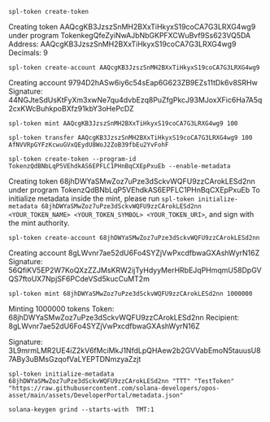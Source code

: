 

```shell
spl-token create-token
```
Creating token AAQcgKB3JzszSnMH2BXxTiHkyxS19coCA7G3LRXG4wg9 under program TokenkegQfeZyiNwAJbNbGKPFXCWuBvf9Ss623VQ5DA
Address:  AAQcgKB3JzszSnMH2BXxTiHkyxS19coCA7G3LRXG4wg9
Decimals:  9

```shell
spl-token create-account AAQcgKB3JzszSnMH2BXxTiHkyxS19coCA7G3LRXG4wg9
```
Creating account 9794D2hASw6iy6c54sEap6G623ZB9EZs11tDk6v8SRHw
Signature: 44NGJteSdUsKtFyXm3xwNe7qu4dvbEzq8PuZfgPkcJ93MJoxXFic6Ha7A5q2cxKWcBuhkpoBXfz91kbY3oHePcDZ


```shell
spl-token mint AAQcgKB3JzszSnMH2BXxTiHkyxS19coCA7G3LRXG4wg9 100
```

```shell
spl-token transfer AAQcgKB3JzszSnMH2BXxTiHkyxS19coCA7G3LRXG4wg9 100 AfNVVRpGYFzKcwuGVxQEydU8WoJ2ZoB39fbEu2YvFohF
```



```shell
spl-token create-token --program-id TokenzQdBNbLqP5VEhdkAS6EPFLC1PHnBqCXEpPxuEb --enable-metadata
```
Creating token 68jhDWYaSMwZoz7uPze3dSckvWQFU9zzCArokLESd2nn under program TokenzQdBNbLqP5VEhdkAS6EPFLC1PHnBqCXEpPxuEb
To initialize metadata inside the mint, please run `spl-token initialize-metadata 68jhDWYaSMwZoz7uPze3dSckvWQFU9zzCArokLESd2nn <YOUR_TOKEN_NAME> <YOUR_TOKEN_SYMBOL> <YOUR_TOKEN_URI>`, and sign with the mint authority.

```shell
spl-token create-account 68jhDWYaSMwZoz7uPze3dSckvWQFU9zzCArokLESd2nn
```
Creating account 8gLWvnr7ae52dU6Fo4SYZjVwPxcdfbwaGXAshWyrN16Z
Signature: 56QfiKV5EP2W7KoQXzZZJMsKRW2ijTyHdyyMerHRbEJqPHmqmU58DpGVQS7ftoUX7NpjSF6PCdeVSd5kucCuMT2m

```shell
spl-token mint 68jhDWYaSMwZoz7uPze3dSckvWQFU9zzCArokLESd2nn 1000000
```
Minting 1000000 tokens
Token: 68jhDWYaSMwZoz7uPze3dSckvWQFU9zzCArokLESd2nn
Recipient: 8gLWvnr7ae52dU6Fo4SYZjVwPxcdfbwaGXAshWyrN16Z

Signature: 3L9mrmLMR2UE4iZ2kV6fMciMkJ1NfdLpQHAew2b2GVVabEmoN5tauusU87ABy3uBMsGzqofVaLYEPTDNmzyaZzjt

```shell
spl-token initialize-metadata 68jhDWYaSMwZoz7uPze3dSckvWQFU9zzCArokLESd2nn "TTT" "TestToken" "https://raw.githubusercontent.com/solana-developers/opos-asset/main/assets/DeveloperPortal/metadata.json"
```

```shell
solana-keygen grind --starts-with  TMT:1
```
